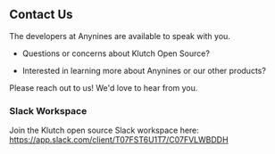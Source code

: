 ## Contact Us

The developers at Anynines are available to speak with you.

- Questions or concerns about Klutch Open Source?

- Interested in learning more about Anynines or our other products?

Please reach out to us! We'd love to hear from you.

### Slack Workspace

Join the Klutch open source Slack workspace here: https://app.slack.com/client/T07FST6U1T7/C07FVLWBDDH